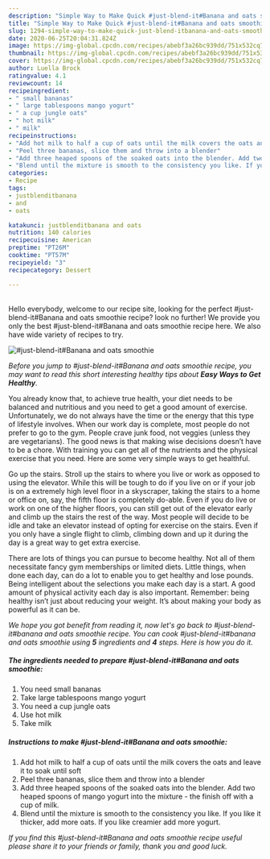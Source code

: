 ```yaml
---
description: "Simple Way to Make Quick #just-blend-it#Banana and oats smoothie"
title: "Simple Way to Make Quick #just-blend-it#Banana and oats smoothie"
slug: 1294-simple-way-to-make-quick-just-blend-itbanana-and-oats-smoothie
date: 2020-06-25T20:04:31.824Z
image: https://img-global.cpcdn.com/recipes/abebf3a26bc939dd/751x532cq70/just-blend-itbanana-and-oats-smoothie-recipe-main-photo.jpg
thumbnail: https://img-global.cpcdn.com/recipes/abebf3a26bc939dd/751x532cq70/just-blend-itbanana-and-oats-smoothie-recipe-main-photo.jpg
cover: https://img-global.cpcdn.com/recipes/abebf3a26bc939dd/751x532cq70/just-blend-itbanana-and-oats-smoothie-recipe-main-photo.jpg
author: Luella Brock
ratingvalue: 4.1
reviewcount: 14
recipeingredient:
- " small bananas"
- " large tablespoons mango yogurt"
- " a cup jungle oats"
- " hot milk"
- " milk"
recipeinstructions:
- "Add hot milk to half a cup of oats until the milk covers the oats and leave it to soak until soft"
- "Peel three bananas, slice them and throw into a blender"
- "Add three heaped spoons of the soaked oats into the blender. Add two heaped spoons of mango yogurt into the mixture - the finish off with a cup of milk."
- "Blend until the mixture is smooth to the consistency you like. If you like it thicker, add more oats. If you like creamier add more yogurt."
categories:
- Recipe
tags:
- justblenditbanana
- and
- oats

katakunci: justblenditbanana and oats 
nutrition: 140 calories
recipecuisine: American
preptime: "PT26M"
cooktime: "PT57M"
recipeyield: "3"
recipecategory: Dessert

---
```

<br>
Hello everybody, welcome to our recipe site, looking for the perfect #just-blend-it#Banana and oats smoothie recipe? look no further! We provide you only the best #just-blend-it#Banana and oats smoothie recipe here. We also have wide variety of recipes to try.
<br>


![#just-blend-it#Banana and oats smoothie](https://img-global.cpcdn.com/recipes/abebf3a26bc939dd/751x532cq70/just-blend-itbanana-and-oats-smoothie-recipe-main-photo.jpg)

<i>Before you jump to #just-blend-it#Banana and oats smoothie recipe, you may want to read this short interesting healthy tips about <strong>Easy Ways to Get Healthy</strong>.</i>

You already know that, to achieve true health, your diet needs to be balanced and nutritious and you need to get a good amount of exercise. Unfortunately, we do not always have the time or the energy that this type of lifestyle involves. When our work day is complete, most people do not prefer to go to the gym. People crave junk food, not veggies (unless they are vegetarians). The good news is that making wise decisions doesn’t have to be a chore. With training you can get all of the nutrients and the physical exercise that you need. Here are some very simple ways to get healthful.

Go up the stairs. Stroll up the stairs to where you live or work as opposed to using the elevator. While this will be tough to do if you live on or if your job is on a extremely high level floor in a skyscraper, taking the stairs to a home or office on, say, the fifth floor is completely do-able. Even if you do live or work on one of the higher floors, you can still get out of the elevator early and climb up the stairs the rest of the way. Most people will decide to be idle and take an elevator instead of opting for exercise on the stairs. Even if you only have a single flight to climb, climbing down and up it during the day is a great way to get extra exercise. 

There are lots of things you can pursue to become healthy. Not all of them necessitate fancy gym memberships or limited diets. Little things, when done each day, can do a lot to enable you to get healthy and lose pounds. Being intelligent about the selections you make each day is a start. A good amount of physical activity each day is also important. Remember: being healthy isn’t just about reducing your weight. It’s about making your body as powerful as it can be. 


<i>We hope you got benefit from reading it, now let's go back to #just-blend-it#banana and oats smoothie recipe. You can cook #just-blend-it#banana and oats smoothie using <strong>5</strong> ingredients and <strong>4</strong> steps. Here is how you do it.
</i>

##### The ingredients needed to prepare #just-blend-it#Banana and oats smoothie:

1. You need  small bananas
1. Take  large tablespoons mango yogurt
1. You need  a cup jungle oats
1. Use  hot milk
1. Take  milk


##### Instructions to make #just-blend-it#Banana and oats smoothie:

1. Add hot milk to half a cup of oats until the milk covers the oats and leave it to soak until soft
1. Peel three bananas, slice them and throw into a blender
1. Add three heaped spoons of the soaked oats into the blender. Add two heaped spoons of mango yogurt into the mixture - the finish off with a cup of milk.
1. Blend until the mixture is smooth to the consistency you like. If you like it thicker, add more oats. If you like creamier add more yogurt.


<i>If you find this #just-blend-it#Banana and oats smoothie recipe useful please share it to your friends or family, thank you and good luck.</i>
